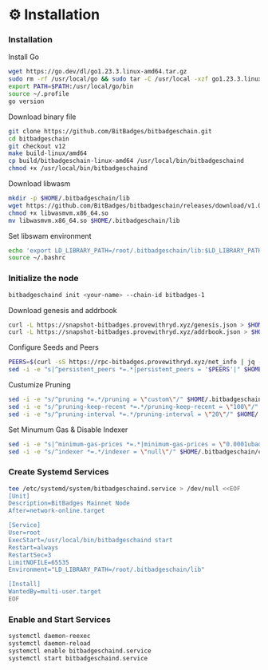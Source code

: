# ⚙️ Installation

### Installation <a href="#installation" id="installation"></a>

Install Go

```bash
wget https://go.dev/dl/go1.23.3.linux-amd64.tar.gz
sudo rm -rf /usr/local/go && sudo tar -C /usr/local -xzf go1.23.3.linux-amd64.tar.gz
export PATH=$PATH:/usr/local/go/bin
source ~/.profile
go version
```

Download binary file

```bash
git clone https://github.com/BitBadges/bitbadgeschain.git
cd bitbadgeschain
git checkout v12
make build-linux/amd64
cp build/bitbadgeschain-linux-amd64 /usr/local/bin/bitbadgeschaind
chmod +x /usr/local/bin/bitbadgeschaind
```

Download libwasm

```bash
mkdir -p $HOME/.bitbadgeschain/lib
wget https://github.com/BitBadges/bitbadgeschain/releases/download/v1.0-betanet/libwasmvm.x86_64.so
chmod +x libwasmvm.x86_64.so
mv libwasmvm.x86_64.so $HOME/.bitbadgeschain/lib
```

Set libswam environment

```bash
echo 'export LD_LIBRARY_PATH=/root/.bitbadgeschain/lib:$LD_LIBRARY_PATH' >> ~/.bashrc
source ~/.bashrc
```

### Initialize the node <a href="#initialize-the-node" id="initialize-the-node"></a>

```bash
bitbadgeschaind init <your-name> --chain-id bitbadges-1
```

Download genesis and addrbook

```bash
curl -L https://snapshot-bitbadges.provewithryd.xyz/genesis.json > $HOME/.bitbadgeschain/config/genesis.json
curl -L https://snapshot-bitbadges.provewithryd.xyz/addrbook.json > $HOME/.bitbadgeschain/config/addrbook.json
```

Configure Seeds and Peers

```bash
PEERS=$(curl -sS https://rpc-bitbadges.provewithryd.xyz/net_info | jq -r '.result.peers[] | "\(.node_info.id)@\(.remote_ip):\(.node_info.listen_addr)"' | awk -F ':' '{print $1":"$(NF)}' | sed -z 's|\n|,|g;s|,$||')
sed -i -e "s|^persistent_peers *=.*|persistent_peers = '$PEERS'|" $HOME/.bitbadgeschain/config/config.toml
```

Custumize Pruning

```bash
sed -i -e "s/^pruning *=.*/pruning = \"custom\"/" $HOME/.bitbadgeschain/config/app.toml 
sed -i -e "s/^pruning-keep-recent *=.*/pruning-keep-recent = \"100\"/" $HOME/.bitbadgeschain/config/app.toml
sed -i -e "s/^pruning-interval *=.*/pruning-interval = \"20\"/" $HOME/.bitbadgeschain/config/app.toml
```

Set Minumum Gas & Disable Indexer

```bash
sed -i -e "s|^minimum-gas-prices *=.*|minimum-gas-prices = \"0.0001ubadge\"|" $HOME/.bitbadgeschain/config/app.toml
sed -i -e "s/^indexer *=.*/indexer = \"null\"/" $HOME/.bitbadgeschain/config/config.toml
```

### Create Systemd Services <a href="#create-systemd-services" id="create-systemd-services"></a>

```bash
tee /etc/systemd/system/bitbadgeschaind.service > /dev/null <<EOF
[Unit]
Description=BitBadges Mainnet Node
After=network-online.target

[Service]
User=root
ExecStart=/usr/local/bin/bitbadgeschaind start
Restart=always
RestartSec=3
LimitNOFILE=65535
Environment="LD_LIBRARY_PATH=/root/.bitbadgeschain/lib"

[Install]
WantedBy=multi-user.target
EOF
```

### Enable and Start Services <a href="#enable-and-start-services" id="enable-and-start-services"></a>

```bash
systemctl daemon-reexec
systemctl daemon-reload
systemctl enable bitbadgeschaind.service
systemctl start bitbadgeschaind.service
```
